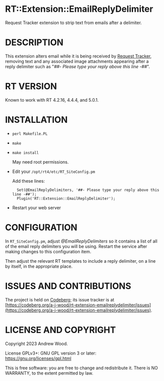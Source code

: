 # RT::Extension::EmailReplyDelimiter

Request Tracker extension to strip text from emails after a delimiter.

# DESCRIPTION

This extension alters email while it is being received by [Request Tracker](https://bestpractical.com/request-tracker),
removing text and any associated image attachments appearing after a reply
delimiter such as "_##- Please type your reply above this line -##_".

# RT VERSION

Known to work with RT 4.2.16, 4.4.4, and 5.0.1.

# INSTALLATION

- `perl Makefile.PL`
- `make`
- `make install`

    May need root permissions.

- Edit your `/opt/rt4/etc/RT_SiteConfig.pm`

    Add these lines:

        Set(@EmailReplyDelimiters, '##- Please type your reply above this line -##');
        Plugin('RT::Extension::EmailReplyDelimiter');

- Restart your web server

# CONFIGURATION

In `RT_SiteConfig.pm`, adjust _@EmailReplyDelimiters_ so it contains a
list of all of the email reply delimiters you will be using.  Restart the
service after making changes to this configuration item.

Then adjust the relevant RT templates to include a reply delimiter, on a
line by itself, in the appropriate place.

# ISSUES AND CONTRIBUTIONS

The project is held on [Codeberg](https://codeberg.org); its issue tracker
is at [https://codeberg.org/a-j-wood/rt-extension-emailreplydelimiter/issues](https://codeberg.org/a-j-wood/rt-extension-emailreplydelimiter/issues).

# LICENSE AND COPYRIGHT

Copyright 2023 Andrew Wood.

License GPLv3+: GNU GPL version 3 or later: https://gnu.org/licenses/gpl.html

This is free software: you are free to change and redistribute it.  There is
NO WARRANTY, to the extent permitted by law.

